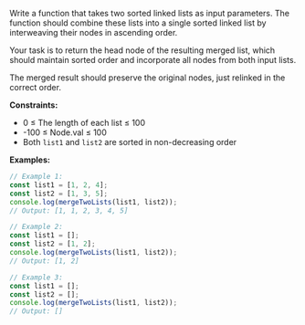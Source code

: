 Write a function that takes two sorted linked lists as input parameters. The function should combine these lists into a single sorted linked list by interweaving their nodes in ascending order.

Your task is to return the head node of the resulting merged list, which should maintain sorted order and incorporate all nodes from both input lists.

The merged result should preserve the original nodes, just relinked in the correct order.

**Constraints:**
- 0 ≤ The length of each list ≤ 100
- -100 ≤ Node.val ≤ 100
- Both `list1` and `list2` are sorted in non-decreasing order

**Examples:**

```typescript
// Example 1:
const list1 = [1, 2, 4];
const list2 = [1, 3, 5];
console.log(mergeTwoLists(list1, list2));
// Output: [1, 1, 2, 3, 4, 5]

// Example 2:
const list1 = [];
const list2 = [1, 2];
console.log(mergeTwoLists(list1, list2));
// Output: [1, 2]

// Example 3:
const list1 = [];
const list2 = [];
console.log(mergeTwoLists(list1, list2));
// Output: []
```
